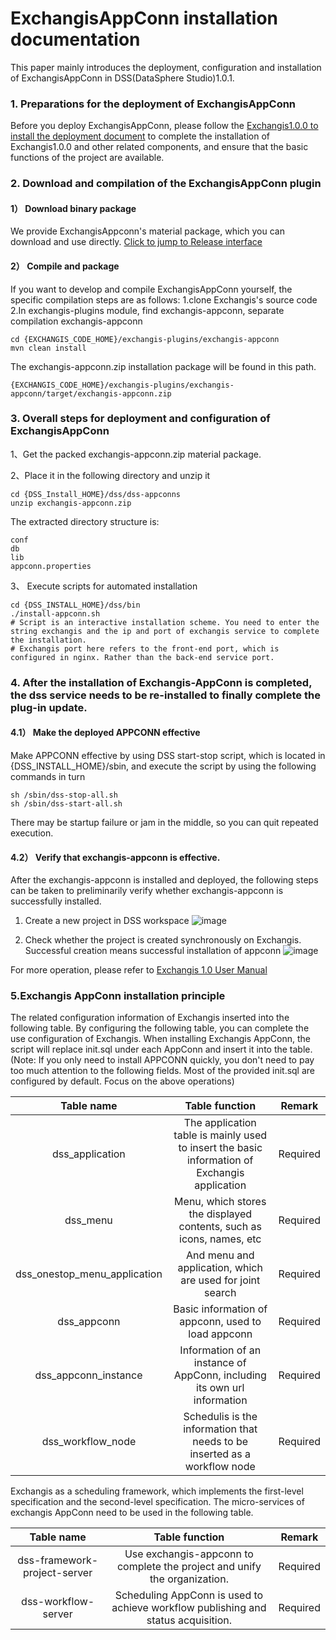 # ExchangisAppConn  installation documentation

This paper mainly introduces the deployment, configuration and installation of ExchangisAppConn in DSS(DataSphere Studio)1.0.1.

### 1. Preparations for the deployment of ExchangisAppConn
Before you deploy ExchangisAppConn, please follow the [Exchangis1.0.0 to install the deployment document](https://github.com/WeBankFinTech/Exchangis/blob/dev-1.0.0/docs/en_US/ch1/exchangis_deploy_en.md) to complete the installation of Exchangis1.0.0 and other related components, and ensure that the basic functions of the project are available.

### 2. Download and compilation of the ExchangisAppConn plugin
#### 1） Download binary package
We provide ExchangisAppconn's material package, which you can download and use directly. [Click to jump to Release interface](https://github.com/WeBankFinTech/Exchangis/releases)
#### 2）  Compile and package

If you want to develop and compile ExchangisAppConn yourself, the specific compilation steps are as follows:
1.clone Exchangis's source code
2.In exchangis-plugins module, find exchangis-appconn, separate compilation exchangis-appconn

```
cd {EXCHANGIS_CODE_HOME}/exchangis-plugins/exchangis-appconn
mvn clean install
```
The exchangis-appconn.zip installation package will be found in this path.
```
{EXCHANGIS_CODE_HOME}/exchangis-plugins/exchangis-appconn/target/exchangis-appconn.zip
```

### 3. Overall steps for deployment and configuration of ExchangisAppConn
1、Get the packed exchangis-appconn.zip material package.

2、Place it in the following directory and unzip it

```
cd {DSS_Install_HOME}/dss/dss-appconns
unzip exchangis-appconn.zip
```
The extracted directory structure is:
```
conf
db
lib
appconn.properties
```

3、 Execute scripts for automated installation

```shell
cd {DSS_INSTALL_HOME}/dss/bin
./install-appconn.sh
# Script is an interactive installation scheme. You need to enter the string exchangis and the ip and port of exchangis service to complete the installation.
# Exchangis port here refers to the front-end port, which is configured in nginx. Rather than the back-end service port.
```

### 4. After the installation of Exchangis-AppConn is completed, the dss service needs to be re-installed to finally complete the plug-in update.

#### 4.1） Make the deployed APPCONN effective
Make APPCONN effective by using DSS start-stop script, which is located in {DSS_INSTALL_HOME}/sbin, and execute the script by using the following commands in turn
```
sh /sbin/dss-stop-all.sh
sh /sbin/dss-start-all.sh
```
There may be startup failure or jam in the middle, so you can quit repeated execution.

#### 4.2） Verify that exchangis-appconn is effective.
After the exchangis-appconn is installed and deployed, the following steps can be taken to preliminarily verify whether exchangis-appconn is successfully installed.
1.	 Create a new project in DSS workspace
       ![image](https://user-images.githubusercontent.com/27387830/169782142-b2fc2633-e605-4553-9433-67756135a6f1.png)

2.	 Check whether the project is created synchronously on Exchangis. Successful creation means successful installation of appconn
       ![image](https://user-images.githubusercontent.com/27387830/169782337-678f2df0-080a-495a-b59f-a98c5a427cf8.png)

For more operation, please refer to [Exchangis 1.0 User Manual](https://github.com/WeBankFinTech/Exchangis/blob/dev-1.0.0-rc/docs/zh_CN/ch1/exchangis_user_manual_cn.md)

### 5.Exchangis AppConn installation principle

The related configuration information of Exchangis inserted into the following table. By configuring the following table, you can complete the use configuration of Exchangis. When installing Exchangis AppConn, the script will replace init.sql under each AppConn and insert it into the table. (Note: If you only need to install APPCONN quickly, you don't need to pay too much attention to the following fields. Most of the provided init.sql are configured by default. Focus on the above operations)

|          Table name          |                        Table function                        | Remark   |
| :----: | :----: |-------|
| dss_application	 | The application table is mainly used to insert the basic information of Exchangis application	| Required |
| dss_menu | Menu, which stores the displayed contents, such as icons, names, etc | Required |
| dss_onestop_menu_application| And menu and application, which are used for joint search | Required |
| dss_appconn |Basic information of appconn, used to load appconn | Required |
| dss_appconn_instance| Information of an instance of AppConn, including its own url information | Required |
| dss_workflow_node | Schedulis is the information that needs to be inserted as a workflow node	| Required |

Exchangis as a scheduling framework, which implements the first-level specification and the second-level specification. The micro-services of exchangis AppConn need to be used in the following table.

| Table name | Table function | Remark |
| :----: | :----: |-------|
| dss-framework-project-server | Use exchangis-appconn to complete the project and unify the organization. | Required |
| dss-workflow-server | Scheduling AppConn is used to achieve workflow publishing and status acquisition. | Required |
